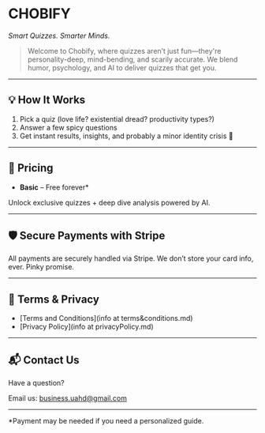# CHOBIFY

*Smart Quizzes. Smarter Minds.*

> Welcome to Chobify, where quizzes aren’t just fun—they're personality-deep, mind-bending, and scarily accurate. We blend humor, psychology, and AI to deliver quizzes that get you.

---

## 💡 How It Works

1. Pick a quiz (love life? existential dread? productivity types?)
2. Answer a few spicy questions
3. Get instant results, insights, and probably a minor identity crisis 💅

---

## 💸 Pricing

- **Basic** – Free forever*

Unlock exclusive quizzes + deep dive analysis powered by AI.

---

## 🛡️ Secure Payments with Stripe

All payments are securely handled via Stripe. We don’t store your card info, ever. Pinky promise.

---

## 📜 Terms & Privacy

- [Terms and Conditions](info at terms&conditions.md)
- [Privacy Policy](info at privacyPolicy.md)

---

## 📬 Contact Us

Have a question?

Email us: [business.uahd@gmail.com](mailto:business.uahd@gmail.com)

---

*Payment may be needed if you need a personalized guide.

